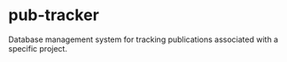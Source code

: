# pub-tracker
Database management system for tracking publications associated with a specific project.
